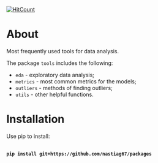 [![HitCount](http://hits.dwyl.com/nastiag67/https://githubcom/nastiag67/packages.svg)](http://hits.dwyl.com/nastiag67/https://githubcom/nastiag67/packages)

# About

Most frequently used tools for data analysis.

The package `tools` includes the following:
- `eda` - exploratory data analysis;
- `metrics` - most common metrics for the models;
- `outliers` - methods of finding outliers;
- `utils` - other helpful functions.

# Installation 

Use pip to install:
<br>
<br>
`                                                     ` 
<br>
__`pip install git+https://github.com/nastiag67/packages`__
<br>
`                                                     `

